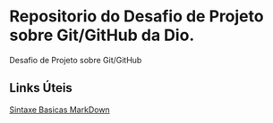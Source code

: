 # Repositorio do Desafio de Projeto sobre Git/GitHub da Dio.

Desafio de Projeto sobre Git/GitHub

## Links Úteis
[Sintaxe Basicas MarkDown](https://www.markdownguide.org/basic-syntax/)
